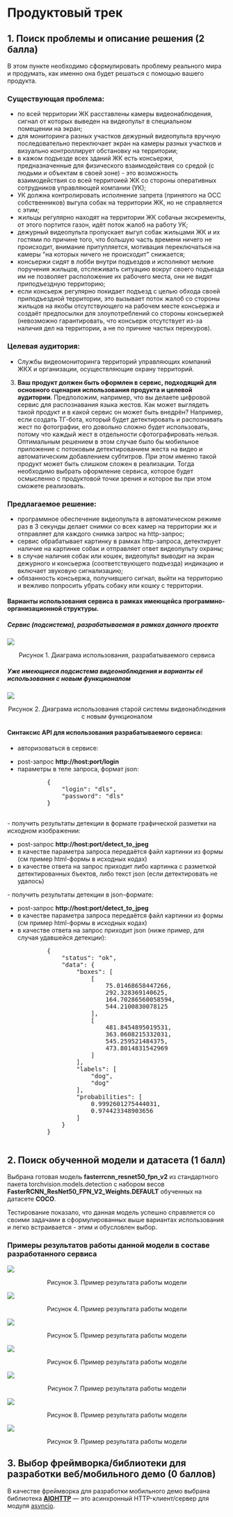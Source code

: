 # Продуктовый трек
## 1. Поиск проблемы и описание решения (2 балла)
В этом пункте необходимо сформулировать проблему реального мира и продумать, как именно она будет решаться с помощью вашего продукта. 

### Существующая проблема:
* по всей территории ЖК расставлены камеры видеонаблюдения, сигнал от которых выведен на видеопульт в специальном помещении на экран;
* для мониторинга разных участков дежурный видеопульта вручную последовательно переключает экран на камеры разных участков и визуально контроллирует обстановку на территории;
* в кажом подъезде всех зданий ЖК есть консьержи, предназначенные для физического взаимодействия со средой (с людьми и объектам в своей зоне) - это возможность взаимодействия со всей территоией ЖК со стороны оперативных сотрудников управляющей компании (УК);
* УК должна контролировать исполнение запрета (принятого на ОСС собственников) выгула собак на территории ЖК, но не справляется с этим;
* жильцы регулярно находят на территории ЖК собачьи экскременты, от этого портится газон, идёт поток жалоб на работу УК;
* дежурный видеопульта пропускает выгул собак жильцами ЖК и их гостями по причине того, что большую часть времени ничего не происходит, внимание притупляется, мотивация переключаться на камеры "на которых ничего не происходит" снижается;
* консьержи сидят в лобби внутри подъездов и исполняют мелкие поручения жильцов, отслеживать ситуацию вокруг своего подъезда им не позволяет расположение их рабочего места, они не видят приподъездную территорию;
* если консьерж регулярно покидает подъезд с целью обхода своей приподъездной территории, это вызывает поток жалоб со стороны жильцов на якобы отсутствующего на рабочем месте консьержа и создаёт предпосылки для злоупотреблений со стороны консьержей (невозможно гарантировать, что консьерж отсутствует из-за наличия дел на территории, а не по причине частых перекуров).

### Целевая аудитория:
* Службы видеомониторинга территорий управляющих компаний ЖКХ и организации, осуществляющие охрану территорий.

3. **Ваш продукт должен быть оформлен в сервис, подходящий для основного сценария использования продукта и целевой аудитории**. Предположим, например, что вы делаете цифровой сервис для распознавания языка жестов. Как может выглядеть такой продукт и в какой сервис он может быть внедрён? Например, если создать ТГ-бота, который будет детектировать и распознавать жест по фотографии, его довольно сложно будет использовать, потому что каждый жест в отдельности сфотографировать нельзя. Оптимальным решением в этом случае было бы мобильное приложение с потоковым детектированием жеста на видео и автоматическим добавлением субтитров. При этом именно такой продукт может быть слишком сложен в реализации. Тогда необходимо выбрать оформление сервиса, которое будет осмысленно с продуктовой точки зрения и которое вы при этом сможете реализовать.

### Предлагаемое решение:
* программное обеспечение видеопульта в автоматическом режиме раз в 3 секунды делает снимки со всех камер на территории жк и отправляет для каждого снимка запрос на http-запрос;
* сервис обрабатывает картинку в рамках http-запроса, детектирует наличие на картинке собак и отправляет ответ видеопульту охраны;
* в случае наличия собак или кошек, видеопульт выводит на экран дежурного и консьержа (соответствующего подъезда) индикацию и включает звуковую сигнализацию;
* обязанность консьержа, получившего сигнал, выйти на территорию и вежливо попросить убрать собаку или кошку с территории.

#### Варианты использования сервиса в рамках имеющейса программно-организационной структуры.
##### Сервис (подсистема), разрабатываемая в рамках данного проекта
![](01.png)
<center>Рисунок 1. Диаграма использования, разрабатываемого сервиса</center>

##### Уже имеющиеся подсистема видеонаблюдения и варианты её использования с новым функционалом
![](02.png)
<center>Рисунок 2. Диаграма использования старой системы видеонаблюдения с новым функционалом</center>

#### Синтаксис API для использования разрабатываемого сервиса:
- авторизоваться в сервисе:
<ul>
    <li>post-запрос <b>http://host:port/login</b></li>
    <li>
        параметры в теле запроса, формат json:
        <pre>
        {
            "login": "dls",
            "password": "dls"
        }
        </pre>
    </li>
</ul>
- получить результаты детекции в формате графической разметки на исходном изображении:
<ul>
    <li>post-запрос <b>http://host:port/detect_to_jpeg</b></li>
    <li>в качестве параметра запроса передаётся файл картинки из формы (см пример html-формы в исходных кодах)</li>
    <li>в качестве ответа на запрос приходит либо картинка с разметкой детектированных бъектов, либо текст json (если детектировать не удалось)</li>
</ul>
- получить результаты детекции в json-формате:
<ul>
    <li>post-запрос <b>http://host:port/detect_to_jpeg</b></li>
    <li>в качестве параметра запроса передаётся файл картинки из формы (см пример html-формы в исходных кодах)</li>
    <li>
        в качестве ответа на запрос приходит json (ниже пример, для случая удавшейся детекции):
        <pre>
        {
            "status": "ok",
            "data": {
                "boxes": [
                    [
                        75.01468658447266,
                        292.328369140625,
                        164.70286560058594,
                        544.2100830078125
                    ],
                    [
                        481.8454895019531,
                        363.0608215332031,
                        545.259521484375,
                        473.8014831542969
                    ]
                ],
                "labels": [
                    "dog",
                    "dog"
                ],
                "probabilities": [
                    0.9992601275444031,
                    0.974423348903656
                ]
            }
        }
        </pre>
    </li>
</ul>

## 2. Поиск обученной модели и датасета (1 балл)
Выбрана готовая модель **fasterrcnn_resnet50_fpn_v2** из стандартного пакета torchvision.models.detection с набором весов **FasterRCNN_ResNet50_FPN_V2_Weights.DEFAULT** обученных на датасете **COCO**.

Тестирование показало, что данная модель успешно справляется со своими задачами в сформулированных выше вариантах использования и легко встраивается - этим и обусловлен выбор.

### Примеры результатов работы данной модели в составе разработанного сервиса
![](test_result_images/000.jpeg)
<center>Рисунок 3. Пример результата работы модели</center>

![](test_result_images/002.jpeg)
<center>Рисунок 4. Пример результата работы модели</center>

![](test_result_images/003.jpeg)
<center>Рисунок 5. Пример результата работы модели</center>

![](test_result_images/004.jpeg)
<center>Рисунок 6. Пример результата работы модели</center>

![](test_result_images/005.jpeg)
<center>Рисунок 7. Пример результата работы модели</center>

![](test_result_images/006.jpeg)
<center>Рисунок 8. Пример результата работы модели</center>

![](test_result_images/008.jpeg)
<center>Рисунок 9. Пример результата работы модели</center>

## 3. Выбор фреймворка/библиотеки для разработки веб/мобильного демо (0 баллов)

В качестве фреймворка для разработки мобильного демо выбрана библиотека [**AIOHTTP**](https://docs.aiohttp.org) — это асинхронный HTTP-клиент/сервер для модуля [asyncio](https://docs.python.org/3/library/asyncio.html).